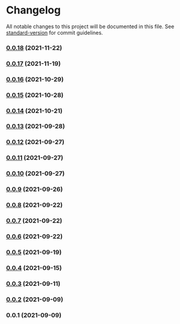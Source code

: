 # Changelog

All notable changes to this project will be documented in this file. See [standard-version](https://github.com/conventional-changelog/standard-version) for commit guidelines.

### [0.0.18](https://github.com/LGDHuaOPER/lgd-utils/compare/v0.0.17...v0.0.18) (2021-11-22)

### [0.0.17](https://github.com/LGDHuaOPER/lgd-utils/compare/v0.0.16...v0.0.17) (2021-11-19)

### [0.0.16](https://github.com/LGDHuaOPER/lgd-utils/compare/v0.0.15...v0.0.16) (2021-10-29)

### [0.0.15](https://github.com/LGDHuaOPER/lgd-utils/compare/v0.0.14...v0.0.15) (2021-10-28)

### [0.0.14](https://github.com/LGDHuaOPER/lgd-utils/compare/v0.0.13...v0.0.14) (2021-10-21)

### [0.0.13](https://github.com/LGDHuaOPER/lgd-utils/compare/v0.0.12...v0.0.13) (2021-09-28)

### [0.0.12](https://github.com/LGDHuaOPER/lgd-utils/compare/v0.0.11...v0.0.12) (2021-09-27)

### [0.0.11](https://github.com/LGDHuaOPER/lgd-utils/compare/v0.0.10...v0.0.11) (2021-09-27)

### [0.0.10](https://github.com/LGDHuaOPER/lgd-utils/compare/v0.0.9...v0.0.10) (2021-09-27)

### [0.0.9](https://github.com/LGDHuaOPER/lgd-utils/compare/v0.0.8...v0.0.9) (2021-09-26)

### [0.0.8](https://github.com/LGDHuaOPER/lgd-utils/compare/v0.0.6...v0.0.8) (2021-09-22)

### [0.0.7](https://github.com/LGDHuaOPER/lgd-utils/compare/v0.0.6...v0.0.7) (2021-09-22)

### [0.0.6](https://github.com/LGDHuaOPER/lgd-utils/compare/v0.0.5...v0.0.6) (2021-09-22)

### [0.0.5](https://github.com/LGDHuaOPER/lgd-utils/compare/v0.0.4...v0.0.5) (2021-09-19)

### [0.0.4](https://github.com/LGDHuaOPER/lgd-utils/compare/v0.0.3...v0.0.4) (2021-09-15)

### [0.0.3](https://github.com/LGDHuaOPER/lgd-utils/compare/v0.0.2...v0.0.3) (2021-09-11)

### [0.0.2](https://github.com/LGDHuaOPER/lgd-utils/compare/v0.0.1...v0.0.2) (2021-09-09)

### 0.0.1 (2021-09-09)
